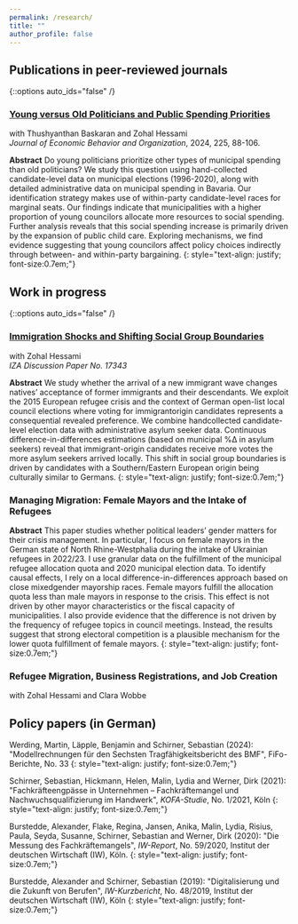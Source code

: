 ```yaml
---
permalink: /research/
title: ""
author_profile: false
---
```

## Publications in peer-reviewed journals
{::options auto_ids="false" /}

### [Young versus Old Politicians and Public Spending Priorities](https://authors.elsevier.com/sd/article/S0167-2681(24)00260-9)
with Thushyanthan Baskaran and Zohal Hessami  
*Journal of Economic Behavior and Organization*, 2024, 225, 88-106.

**Abstract**
Do young politicians prioritize other types of municipal spending than old politicians? We study this question using hand-collected candidate-level data on municipal elections (1996-2020), along with detailed administrative data on municipal spending in Bavaria. Our identification strategy makes use of within-party candidate-level races for marginal seats. Our findings indicate that municipalities with a higher proportion of young councilors allocate more resources to social spending. Further analysis reveals that this social spending increase is primarily driven by the expansion of public child care. Exploring mechanisms, we find evidence suggesting that young councilors affect policy choices indirectly through between- and within-party bargaining. 
{: style="text-align: justify; font-size:0.7em;"}

## Work in progress
{::options auto_ids="false" /}

### [Immigration Shocks and Shifting Social Group Boundaries](https://docs.iza.org/dp17343.pdf)
with Zohal Hessami  
*IZA Discussion Paper No. 17343*

**Abstract**
We study whether the arrival of a new immigrant wave changes natives’ acceptance of former immigrants and their descendants. We exploit the 2015 European refugee crisis
and the context of German open-list local council elections where voting for immigrantorigin candidates represents a consequential revealed preference. We combine handcollected candidate-level election data with administrative asylum seeker data. Continuous difference-in-differences estimations (based on municipal %Δ in asylum seekers) reveal that immigrant-origin candidates receive more votes the more asylum seekers arrived locally. This shift in social group boundaries is driven by candidates with a Southern/Eastern European origin being culturally similar to Germans.
{: style="text-align: justify; font-size:0.7em;"}

### Managing Migration: Female Mayors and the Intake of Refugees

**Abstract**
This paper studies whether political leaders’ gender matters for their crisis management. In particular, I focus on female mayors in the German state of North Rhine-Westphalia during the intake of Ukrainian refugees in 2022/23. I use granular data on the fulfillment of the municipal refugee allocation quota and 2020 municipal election data. To identify causal effects, I rely on a local difference-in-differences approach based on close mixedgender mayorship races. Female mayors fulfill the allocation quota less than male mayors in response to the crisis. This effect is not driven by other mayor characteristics or the fiscal capacity of municipalities. I also provide evidence that the difference is not driven by the frequency of refugee topics in council meetings. Instead, the results suggest that strong electoral competition is a plausible mechanism for the lower quota fulfillment of female mayors.
{: style="text-align: justify; font-size:0.7em;"}

### Refugee Migration, Business Registrations, and Job Creation  
with Zohal Hessami and Clara Wobbe   

## Policy papers (in German) 

Werding, Martin, Läpple, Benjamin and Schirner, Sebastian (2024): "Modellrechnungen für den Sechsten Tragfähigkeitsbericht des BMF", FiFo-Berichte, No. 33
{: style="text-align: justify; font-size:0.7em;"}

Schirner, Sebastian, Hickmann, Helen, Malin, Lydia and Werner, Dirk (2021): "Fachkräfteengpässe in Unternehmen – Fachkräftemangel und Nachwuchsqualifizierung im Handwerk", *KOFA-Studie*, No. 1/2021, Köln
{: style="text-align: justify; font-size:0.7em;"}

Burstedde, Alexander, Flake, Regina, Jansen, Anika, Malin, Lydia, Risius, Paula, Seyda, Susanne, Schirner, Sebastian and Werner, Dirk (2020): "Die Messung des Fachkräftemangels", *IW-Report*, No. 59/2020, Institut der deutschen Wirtschaft (IW), Köln.
{: style="text-align: justify; font-size:0.7em;"}

Burstedde, Alexander and Schirner, Sebastian (2019): "Digitalisierung und die Zukunft von Berufen", *IW-Kurzbericht*, No. 48/2019, Institut der deutschen Wirtschaft (IW), Köln
{: style="text-align: justify; font-size:0.7em;"}
